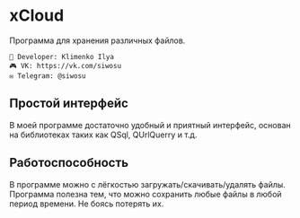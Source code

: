 # xCloud
Программа для хранения различных файлов.

```
🔱 Developer: Klimenko Ilya
🎮 VK: https://vk.com/siwosu
✉️ Telegram: @siwosu
```

## Простой интерфейс

В моей программе достаточно удобный и приятный интерфейс, основан на библиотеках таких как QSql, QUrlQuerry и т.д.

## Работоспособность
В программе можно с лёгкостью загружать/скачивать/удалять файлы.
Программа полезна тем, что можно сохранить любые файлы в любой период времени. Не боясь потерять их. 
